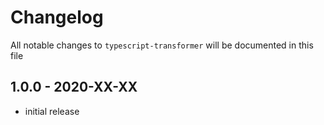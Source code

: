 # Changelog

All notable changes to `typescript-transformer` will be documented in this file

## 1.0.0 - 2020-XX-XX

- initial release
